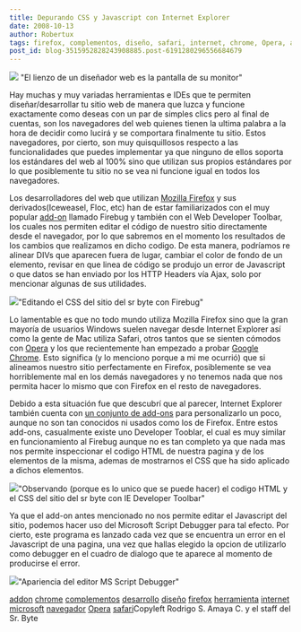 ```yaml
---
title: Depurando CSS y Javascript con Internet Explorer
date: 2008-10-13
author: Robertux
tags: firefox, complementos, diseño, safari, internet, chrome, Opera, addon, navegador, desarrollo, microsoft, herramienta
post_id: blog-3515952828243908885.post-6191280296556684679
---
```


[![](http://1.bp.blogspot.com/_jH77WNrMVRA/SPL8VhxKCSI/AAAAAAAADcU/ZczDJlYXCIA/s400/postbanner.png)](http://1.bp.blogspot.com/_jH77WNrMVRA/SPL8VhxKCSI/AAAAAAAADcU/ZczDJlYXCIA/s1600-h/postbanner.png)
"El lienzo de un diseñador web es la pantalla de su monitor"

Hay muchas y muy variadas herramientas e IDEs que te
      permiten diseñar/desarrollar tu sitio web de manera que luzca y funcione exactamente como
      deseas con un par de simples clics pero al final de cuentas, son los navegadores del web
      quienes tienen la ultima palabra a la hora de decidir como lucirá y se comportara finalmente
      tu sitio. Estos navegadores, por cierto, son muy quisquillosos respecto a las funcionalidades
      que puedes implementar ya que ninguno de ellos soporta los estándares del web al 100% sino que
      utilizan sus propios estándares por lo que posiblemente tu sitio no se vea ni funcione igual
      en todos los navegadores.

Los desarrolladores del web que utilizan
      [Mozilla Firefox](http://www.srbyte.com/2008/07/el-guiness-record-de-firefox-3.html) y sus derivados(Iceweasel, Floc, etc) han de estar familiarizados con el muy
      popular [add-on](http://www.srbyte.com/2008/07/qu-es-un-complementoadd-on-de-firefox.html)
      llamado Firebug y también con el Web Developer Toolbar, los cuales nos permiten editar el
      código de nuestro sitio directamente desde el navegador, por lo que sabremos en el momento los
      resultados de los cambios que realizamos en dicho codigo. De esta manera, podríamos re alinear
      DIVs que aparecen fuera de lugar, cambiar el color de fondo de un elemento, revisar en que
      linea de código se produjo un error de Javascript o que datos se han enviado por los HTTP
      Headers vía Ajax, solo por mencionar algunas de sus utilidades.

[![](http://1.bp.blogspot.com/_jH77WNrMVRA/SPLgWAdkArI/AAAAAAAADcE/vjkhwGdluPE/s400/firebug_srbyte.png)](http://1.bp.blogspot.com/_jH77WNrMVRA/SPLgWAdkArI/AAAAAAAADcE/vjkhwGdluPE/s1600-h/firebug_srbyte.png)"Editando el CSS del sitio
      del sr byte con Firebug"

Lo
      lamentable es que no todo mundo utiliza Mozilla Firefox sino que la gran mayoría de usuarios
      Windows suelen navegar desde Internet Explorer así como la gente de Mac utiliza Safari, otros
      tantos que se sienten cómodos con [Opera](http://www.blogger.com/www.srbyte.com/2007/09/opera-una-nueva-experiencia.html)
      y los que recientemente han empezado a probar [Google Chrome](http://www.srbyte.com/2008/09/navegador-web-de-google.html).
      Esto significa (y lo menciono porque a mi me ocurrió) que si alineamos nuestro sitio
      perfectamente en Firefox, posiblemente se vea horriblemente mal en los demás navegadores y no
      tenemos nada que nos permita hacer lo mismo que con Firefox en el resto de navegadores.

Debido a esta situación fue que descubrí que al parecer, Internet Explorer
      también cuenta con [un conjunto de add-ons](http://www.ieaddons.com/en/) para personalizarlo un poco, aunque no son tan conocidos ni usados como los
      de Firefox. Entre estos add-ons, casualmente existe uno Developer Tooblar, el cual es muy
      similar en funcionamiento al Firebug aunque no es tan completo ya que nada mas nos permite
      inspeccionar el codigo HTML de nuestra pagina y de los elementos de la misma, ademas de
      mostrarnos el CSS que ha sido aplicado a dichos elementos.

[![](http://2.bp.blogspot.com/_jH77WNrMVRA/SPLkVs1zqnI/AAAAAAAADcM/7o7309Dc8Bo/s400/ie_devtoolbar_srbyte.PNG)](http://2.bp.blogspot.com/_jH77WNrMVRA/SPLkVs1zqnI/AAAAAAAADcM/7o7309Dc8Bo/s1600-h/ie_devtoolbar_srbyte.PNG)"Observando (porque es lo unico que se puede hacer) el codigo HTML y
      el CSS del sitio del sr byte con IE Developer Toolbar"

Ya que el add-on antes mencionado no nos permite
      editar el Javascript del sitio, podemos hacer uso del Microsoft Script Debugger para tal
      efecto. Por cierto, este programa es lanzado cada vez que se encuentra un error en el
      Javascript de una pagina, una vez que hallas elegido la opcion de utilizarlo como debugger en
      el cuadro de dialogo que te aparece al momento de producirse el error.

[![](http://4.bp.blogspot.com/_jH77WNrMVRA/SPLajb3eVXI/AAAAAAAADbk/Pa2u2imRmFA/s400/ms_script_debugger.gif)](http://4.bp.blogspot.com/_jH77WNrMVRA/SPLajb3eVXI/AAAAAAAADbk/Pa2u2imRmFA/s1600-h/ms_script_debugger.gif)"Apariencia del editor MS
      Script Debugger"

[addon](http://www.blogalaxia.com/tags/addon) [chrome](http://www.blogalaxia.com/tags/chrome) [complementos](http://www.blogalaxia.com/tags/complementos) [desarrollo](http://www.blogalaxia.com/tags/desarrollo) [diseño](http://www.blogalaxia.com/tags/diseno) [firefox](http://www.blogalaxia.com/tags/firefox) [herramienta](http://www.blogalaxia.com/tags/herramienta) [internet](http://www.blogalaxia.com/tags/internet) [microsoft](http://www.blogalaxia.com/tags/microsoft) [navegador](http://www.blogalaxia.com/tags/navegador) [Opera](http://www.blogalaxia.com/tags/opera) [safari](http://www.blogalaxia.com/tags/safari)Copyleft Rodrigo S. Amaya C. y el staff del Sr.
      Byte